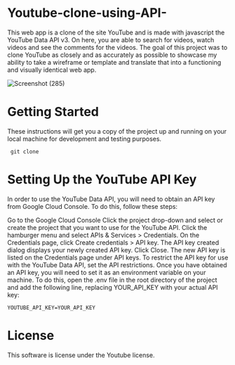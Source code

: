 # Youtube-clone-using-API-

This web app is a clone of the site YouTube and is made with javascript the YouTube Data API v3. On here, you are able to search for videos, watch videos and see the comments for the videos. The goal of this project was to clone YouTube as closely and as accurately as possible to showcase my ability to take a wireframe or template and translate that into a functioning and visually identical web app.

![Screenshot (285)](https://user-images.githubusercontent.com/72680556/188513892-41d062b4-c262-471a-8f90-96e3854c06ea.png)

# Getting Started
These instructions will get you a copy of the project up and running on your local machine for development and testing purposes.

<pre>
<code> git clone </code>
</pre>

# Setting Up the YouTube API Key
In order to use the YouTube Data API, you will need to obtain an API key from Google Cloud Console. To do this, follow these steps:

Go to the Google Cloud Console
Click the project drop-down and select or create the project that you want to use for the YouTube API.
Click the hamburger menu and select APIs & Services > Credentials.
On the Credentials page, click Create credentials > API key.
The API key created dialog displays your newly created API key.
Click Close.
The new API key is listed on the Credentials page under API keys.
To restrict the API key for use with the YouTube Data API, set the API restrictions.
Once you have obtained an API key, you will need to set it as an environment variable on your machine. To do this, open the .env file in the root directory of the project and add the following line, replacing YOUR_API_KEY with your actual API key:

<pre>
<code>YOUTUBE_API_KEY=YOUR_API_KEY </code>
</pre>

# License
This software is license under the Youtube license.


